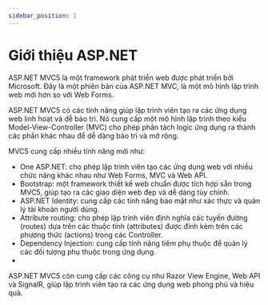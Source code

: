 ```yaml
---
sidebar_position: 1
---
```


# Giới  thiệu  ASP.NET

ASP.NET MVC5 là một framework phát triển web được phát triển bởi Microsoft. Đây là một phiên bản của ASP.NET MVC, là một mô hình lập trình web mới hơn so với Web Forms.

ASP.NET MVC5 có các tính năng giúp lập trình viên tạo ra các ứng dụng web linh hoạt và dễ bảo trì. Nó cung cấp một mô hình lập trình theo kiểu Model-View-Controller (MVC) cho phép phân tách logic ứng dụng ra thành các phần khác nhau để dễ dàng bảo trì và mở rộng.

MVC5 cung cấp nhiều tính năng mới như:

- One ASP.NET: cho phép lập trình viên tạo các ứng dụng web với nhiều chức năng khác nhau như Web Forms, MVC và Web API.
- Bootstrap: một framework thiết kế web chuẩn được tích hợp sẵn trong MVC5, giúp tạo ra các giao diện web đẹp và dễ dàng tùy chỉnh.
- ASP.NET Identity: cung cấp các tính năng bảo mật như xác thực và quản lý tài khoản người dùng.
- Attribute routing: cho phép lập trình viên định nghĩa các tuyến đường (routes) dựa trên các thuộc tính (attributes) được đính kèm trên các phương thức (actions) trong các Controller.
- Dependency Injection: cung cấp tính năng tiêm phụ thuộc để quản lý các đối tượng phụ thuộc trong ứng dụng.
- 
ASP.NET MVC5 còn cung cấp các công cụ như Razor View Engine, Web API và SignalR, giúp lập trình viên tạo ra các ứng dụng web phong phú và hiệu quả.



